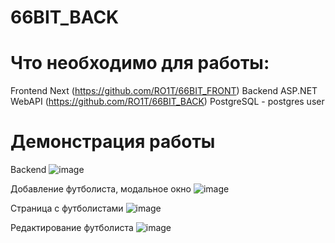 # 66BIT_BACK
 
# Что необходимо для работы:
Frontend Next (https://github.com/RO1T/66BIT_FRONT)
Backend ASP.NET WebAPI (https://github.com/RO1T/66BIT_BACK)
PostgreSQL - postgres user

# Демонстрация работы
Backend
![image](https://github.com/RO1T/66BIT_BACK/assets/104246248/c6b194ef-fa43-445b-a508-9572278ff02a)

Добавление футболиста, модальное окно
![image](https://github.com/RO1T/66BIT_BACK/assets/104246248/357f5561-0447-4873-abcf-12b2e02c7a61)

Страница с футболистами
![image](https://github.com/RO1T/66BIT_BACK/assets/104246248/0365bbc2-d62f-4443-a2fb-0be6f2feb755)

Редактирование футболиста
![image](https://github.com/RO1T/66BIT_BACK/assets/104246248/f5c6f0c7-d6cc-4b62-b3e4-bb7b4317b525)
